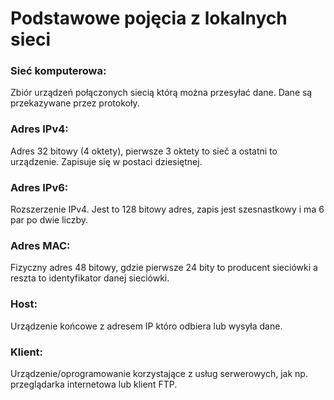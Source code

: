 # Podstawowe pojęcia z lokalnych sieci
### Sieć komputerowa:
Zbiór urządzeń połączonych siecią którą można przesyłać dane. Dane są przekazywane przez protokoły.
### Adres IPv4:
Adres 32 bitowy (4 oktety), pierwsze 3 oktety to sieč a ostatni to urządzenie. Zapisuje się w postaci dziesiętnej.
### Adres IPv6: 
Rozszerzenie IPv4. Jest to 128 bitowy adres, zapis jest szesnastkowy i ma 6 par po dwie liczby.
### Adres MAC:
Fizyczny adres 48 bitowy, gdzie pierwsze 24 bity to producent sieciówki a reszta to identyfikator danej sieciówki.
### Host:
Urządzenie końcowe z adresem IP któro odbiera lub wysyła dane.
### Klient:
Urządzenie/oprogramowanie korzystające z usług serwerowych, jak np. przeglądarka internetowa lub klient FTP.
